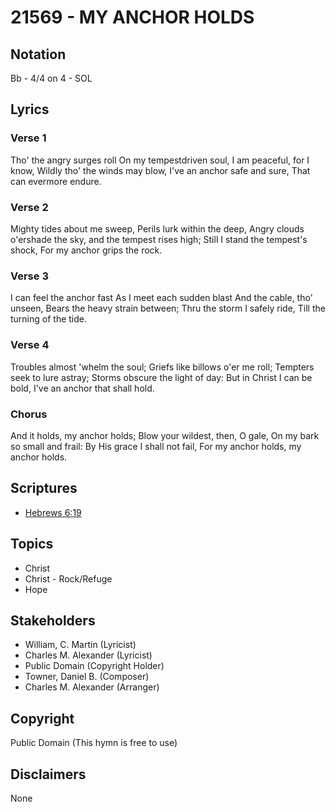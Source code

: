 # 21569 - MY ANCHOR HOLDS

## Notation

Bb - 4/4 on 4 - SOL

## Lyrics

### Verse 1

Tho' the angry surges roll On my tempestdriven soul, I am peaceful, for I know, Wildly tho' the winds may blow, I've an anchor safe and sure, That can evermore endure.

### Verse 2

Mighty tides about me sweep, Perils lurk within the deep, Angry clouds o'ershade the sky, and the tempest rises high; Still I stand the tempest's shock, For my anchor grips the rock.

### Verse 3

I can feel the anchor fast As I meet each sudden blast And the cable, tho' unseen, Bears the heavy strain between; Thru the storm I safely ride, Till the turning of the tide.

### Verse 4

Troubles almost 'whelm the soul; Griefs like billows o'er me roll; Tempters seek to lure astray; Storms obscure the light of day: But in Christ I can be bold, I've an anchor that shall hold.


### Chorus

And it holds, my anchor holds; Blow your wildest, then, O gale, On my bark so small and frail: By His grace I shall not fail, For my anchor holds, my anchor holds.




## Scriptures

- [Hebrews 6:19](https://www.biblegateway.com/passage/?search=Hebrews%206%3A19)

## Topics

- Christ
- Christ - Rock/Refuge
- Hope

## Stakeholders

- William, C. Martin (Lyricist)
- Charles M. Alexander (Lyricist)
- Public Domain (Copyright Holder)
- Towner, Daniel B. (Composer)
- Charles M. Alexander (Arranger)

## Copyright

Public Domain
(This hymn is free to use)

## Disclaimers

None

